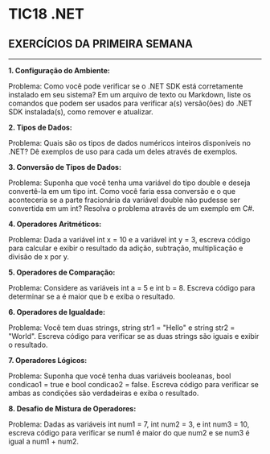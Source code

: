 <h1 align=""> TIC18 .NET</h1> 
<h2>EXERCÍCIOS DA PRIMEIRA SEMANA</h2>
<hr>

**1. Configuração do Ambiente:**

Problema: Como você pode verificar se o .NET SDK está corretamente instalado em 
seu sistema? Em um arquivo de texto ou Markdown, liste os comandos que podem 
ser usados para verificar a(s) versão(ões) do .NET SDK instalada(s), como remover e 
atualizar.

**2. Tipos de Dados:**

Problema: Quais são os tipos de dados numéricos inteiros disponíveis no .NET? Dê 
exemplos de uso para cada um deles através de exemplos.

**3. Conversão de Tipos de Dados:**

Problema: Suponha que você tenha uma variável do tipo double e deseja convertê-la 
em um tipo int. Como você faria essa conversão e o que aconteceria se a parte 
fracionária da variável double não pudesse ser convertida em um int? Resolva o 
problema através de um exemplo em C#.

**4. Operadores Aritméticos:**

Problema: Dada a variável int x = 10 e a variável int y = 3, escreva código para calcular 
e exibir o resultado da adição, subtração, multiplicação e divisão de x por y.

**5. Operadores de Comparação:**

Problema: Considere as variáveis int a = 5 e int b = 8. Escreva código para determinar 
se a é maior que b e exiba o resultado.

**6. Operadores de Igualdade:**

Problema: Você tem duas strings, string str1 = "Hello" e string str2 = "World". Escreva 
código para verificar se as duas strings são iguais e exibir o resultado.

**7. Operadores Lógicos:**

Problema: Suponha que você tenha duas variáveis booleanas, bool condicao1 = true 
e bool condicao2 = false. Escreva código para verificar se ambas as condições são 
verdadeiras e exiba o resultado.

**8. Desafio de Mistura de Operadores:**

Problema: Dadas as variáveis int num1 = 7, int num2 = 3, e int num3 = 10, escreva código para verificar se num1 é maior do que num2 e se num3 é igual a num1 + num2.



